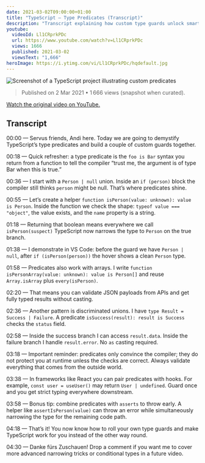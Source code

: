 ```yaml
---
date: 2021-03-02T09:00:00+01:00
title: "TypeScript – Type Predicates (Transcript)"
description: "Transcript explaining how custom type guards unlock smarter narrowing in TypeScript."
youtube:
  videoId: Ll1CRprkPDc
  url: https://www.youtube.com/watch?v=Ll1CRprkPDc
  views: 1666
  published: 2021-03-02
  viewsText: "1,666"
heroImage: https://i.ytimg.com/vi/Ll1CRprkPDc/hqdefault.jpg
---
```


![Screenshot of a TypeScript project illustrating custom predicates](https://i.ytimg.com/vi/Ll1CRprkPDc/hqdefault.jpg)

> Published on 2 Mar 2021 • 1 666 views (snapshot when curated).

[Watch the original video on YouTube.](https://www.youtube.com/watch?v=Ll1CRprkPDc)

## Transcript

00:00 — Servus friends, Andi here. Today we are going to demystify TypeScript’s type predicates and build a couple of custom guards together.

00:18 — Quick refresher: a type predicate is the `foo is Bar` syntax you return from a function to tell the compiler “trust me, the argument is of type Bar when this is true.”

00:36 — I start with a `Person | null` union. Inside an `if (person)` block the compiler still thinks `person` might be null. That’s where predicates shine.

00:55 — Let’s create a helper `function isPerson(value: unknown): value is Person`. Inside the function we check the shape: `typeof value === "object"`, the value exists, and the `name` property is a string.

01:18 — Returning that boolean means everywhere we call `isPerson(suspect)` TypeScript now narrows the type to `Person` on the true branch.

01:38 — I demonstrate in VS Code: before the guard we have `Person | null`, after `if (isPerson(person))` the hover shows a clean `Person` type.

01:58 — Predicates also work with arrays. I write `function isPersonArray(value: unknown): value is Person[]` and reuse `Array.isArray` plus `every(isPerson)`.

02:20 — That means you can validate JSON payloads from APIs and get fully typed results without casting.

02:36 — Another pattern is discriminated unions. I have `type Result = Success | Failure`. A predicate `isSuccess(result): result is Success` checks the `status` field.

02:58 — Inside the success branch I can access `result.data`. Inside the failure branch I handle `result.error`. No `as` casting required.

03:18 — Important reminder: predicates only convince the compiler; they do not protect you at runtime unless the checks are correct. Always validate everything that comes from the outside world.

03:38 — In frameworks like React you can pair predicates with hooks. For example, `const user = useUser()` may return `User | undefined`. Guard once and you get strict typing everywhere downstream.

03:58 — Bonus tip: combine predicates with `asserts` to throw early. A helper like `assertIsPerson(value)` can throw an error while simultaneously narrowing the type for the remaining code path.

04:18 — That’s it! You now know how to roll your own type guards and make TypeScript work for you instead of the other way round.

04:30 — Danke fürs Zuschauen! Drop a comment if you want me to cover more advanced narrowing tricks or conditional types in a future video.
